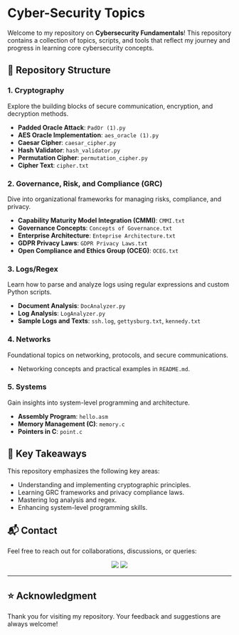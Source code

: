 # Cyber-Security Topics  

Welcome to my repository on **Cybersecurity Fundamentals**! This repository contains a collection of topics, scripts, and tools that reflect my journey and progress in learning core cybersecurity concepts.  

## 📂 Repository Structure  

### **1. Cryptography**  
Explore the building blocks of secure communication, encryption, and decryption methods.  
- **Padded Oracle Attack**: `PadOr (1).py`  
- **AES Oracle Implementation**: `aes_oracle (1).py`  
- **Caesar Cipher**: `caesar_cipher.py`  
- **Hash Validator**: `hash_validator.py`  
- **Permutation Cipher**: `permutation_cipher.py`  
- **Cipher Text**: `cipher.txt`  

### **2. Governance, Risk, and Compliance (GRC)**  
Dive into organizational frameworks for managing risks, compliance, and privacy.  
- **Capability Maturity Model Integration (CMMI)**: `CMMI.txt`  
- **Governance Concepts**: `Concepts of Governance.txt`  
- **Enterprise Architecture**: `Enteprise Architecture.txt`  
- **GDPR Privacy Laws**: `GDPR Privacy Laws.txt`  
- **Open Compliance and Ethics Group (OCEG)**: `OCEG.txt`  

### **3. Logs/Regex**  
Learn how to parse and analyze logs using regular expressions and custom Python scripts.  
- **Document Analysis**: `DocAnalyzer.py`  
- **Log Analysis**: `LogAnalyzer.py`  
- **Sample Logs and Texts**: `ssh.log`, `gettysburg.txt`, `kennedy.txt`  

### **4. Networks**  
Foundational topics on networking, protocols, and secure communications.  
- Networking concepts and practical examples in `README.md`.  

### **5. Systems**  
Gain insights into system-level programming and architecture.  
- **Assembly Program**: `hello.asm`  
- **Memory Management (C)**: `memory.c`  
- **Pointers in C**: `point.c`  

## 🚀 Key Takeaways  
This repository emphasizes the following key areas:  
- Understanding and implementing cryptographic principles.  
- Learning GRC frameworks and privacy compliance laws.  
- Mastering log analysis and regex.  
- Enhancing system-level programming skills.  

## 📬 Contact  
Feel free to reach out for collaborations, discussions, or queries:  
<p align="center">
  <a href="mailto:ukor.vincent663@gmail.com"><img src="https://img.shields.io/badge/Email-%23D14836.svg?style=for-the-badge&logo=Gmail&logoColor=white"></a>
  <a href="https://www.linkedin.com/in/vincent-ukor-aa15811b7/"><img src="https://img.shields.io/badge/LinkedIn-%230077B5.svg?style=for-the-badge&logo=linkedin&logoColor=white"></a>
</p>  

---

## ⭐ Acknowledgment  
Thank you for visiting my repository. Your feedback and suggestions are always welcome!  

